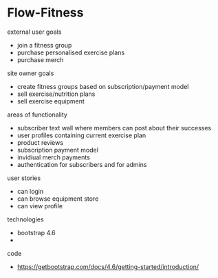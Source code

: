 # Flow-Fitness


external user goals
* join a fitness group
* purchase personalised exercise plans
* purchase merch

site owner goals
* create fitness groups based on subscription/payment model
* sell exercise/nutrition plans
* sell exercise equipment

areas of functionality
* subscriber text wall where members can post about their successes
* user profiles containing current exercise plan
* product reviews
* subscription payment model
* invidiual merch payments
* authentication for subscribers and for admins

user stories
* can login
* can browse equipment store
* can view profile

technologies
* bootstrap 4.6
* 

code
* https://getbootstrap.com/docs/4.6/getting-started/introduction/